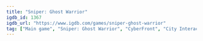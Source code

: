 ```yaml
---
title: "Sniper: Ghost Warrior"
igdb_id: 1367
igdb_url: "https://www.igdb.com/games/sniper-ghost-warrior"
tag: ["Main game", "Sniper: Ghost Warrior", "CyberFront", "City Interactive", "Shooter", "Simulator", "Tactical", "Single player", "Multiplayer", "First person", "Action", "Stealth", "Warfare"]
---
```

